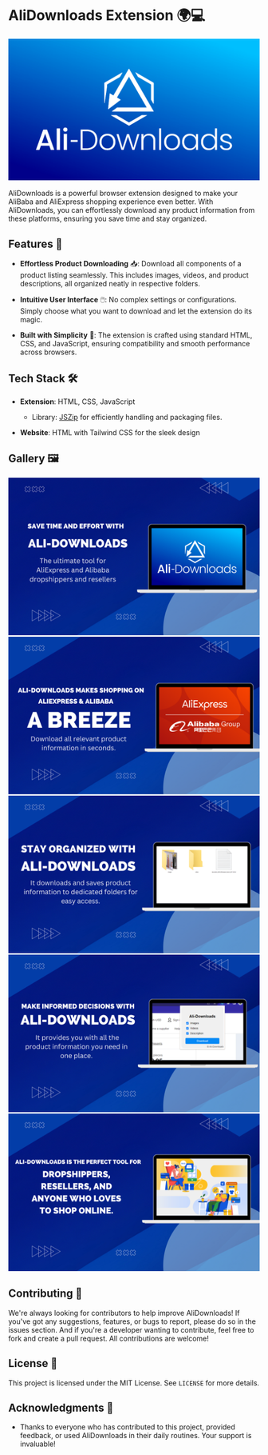 # AliDownloads Extension 🌍💻

![AliDownloads Logo](./website/Resources/full_logo1.png)

AliDownloads is a powerful browser extension designed to make your AliBaba and AliExpress shopping experience even better. With AliDownloads, you can effortlessly download any product information from these platforms, ensuring you save time and stay organized.

## Features 🚀

- **Effortless Product Downloading** 📥: Download all components of a product listing seamlessly. This includes images, videos, and product descriptions, all organized neatly in respective folders.
  
- **Intuitive User Interface** 🖱️: No complex settings or configurations. Simply choose what you want to download and let the extension do its magic.

- **Built with Simplicity** 🌟: The extension is crafted using standard HTML, CSS, and JavaScript, ensuring compatibility and smooth performance across browsers.

## Tech Stack 🛠️

- **Extension**: HTML, CSS, JavaScript
  - Library: [JSZip](https://stuk.github.io/jszip/) for efficiently handling and packaging files.
  
- **Website**: HTML with Tailwind CSS for the sleek design

## Gallery 🖼️

![Image 1](./icons/1.png)
![Image 2](./icons/2.png)
![Image 3](./icons/3.png)
![Image 4](./icons/4.png)
![Image 5](./icons/5.png)

## Contributing 🤝

We're always looking for contributors to help improve AliDownloads! If you've got any suggestions, features, or bugs to report, please do so in the issues section. And if you're a developer wanting to contribute, feel free to fork and create a pull request. All contributions are welcome!

## License 📄

This project is licensed under the MIT License. See `LICENSE` for more details.

## Acknowledgments 🙏

- Thanks to everyone who has contributed to this project, provided feedback, or used AliDownloads in their daily routines. Your support is invaluable!
